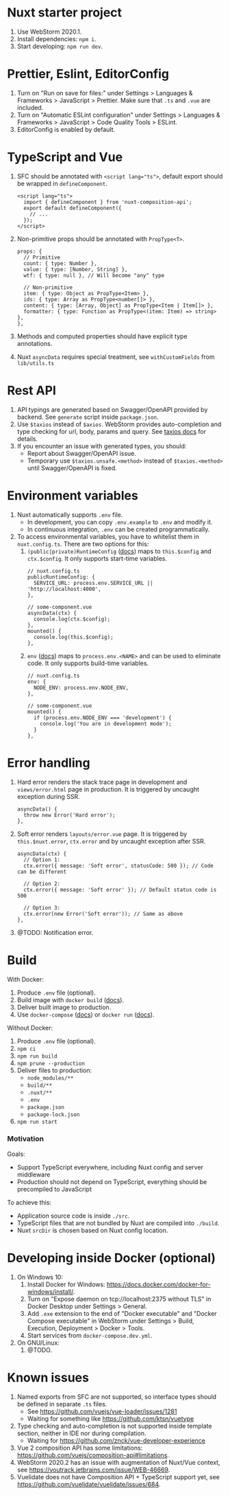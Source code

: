 # Nuxt starter project

1. Use WebStorm 2020.1.
2. Install dependencies: `npm i`.
3. Start developing: `npm run dev`.

# Prettier, Eslint, EditorConfig

1. Turn on "Run on save for files:" under Settings > Languages & Frameworks > JavaScript > Prettier. Make sure that `.ts` and `.vue` are included.
2. Turn on "Automatic ESLint configuration" under Settings > Languages & Frameworks > JavaScript > Code Quality Tools > ESLint.
3. EditorConfig is enabled by default.

# TypeScript and Vue

1. SFC should be annotated with `<script lang="ts">`, default export should be wrapped in `defineComponent`.
   ```
   <script lang="ts">
     import { defineComponent } from 'nuxt-composition-api';
     export default defineComponent({
       // ...
     });
   </script>
   ```
2. Non-primitive props should be annotated with `PropType<T>`.

   ```
   props: {
     // Primitive
     count: { type: Number },
     value: { type: [Number, String] },
     wtf: { type: null }, // Will become "any" type

     // Non-primitive
     item: { type: Object as PropType<Item> },
     ids: { type: Array as PropType<number[]> },
     content: { type: [Array, Object] as PropType<Item | Item[]> },
     formatter: { type: Function as PropType<(item: Item) => string> },
   },
   ```

3. Methods and computed properties should have explicit type annotations.
4. Nuxt `asyncData` requires special treatment, see `withCustomFields` from `lib/utils.ts`

# Rest API

1. API typings are generated based on Swagger/OpenAPI provided by backend. See `generate` script inside `package.json`.
2. Use `$taxios` instead of `$axios`. WebStorm provides auto-completion and type checking for url, body, params and query.
   See [taxios docs](https://github.com/simplesmiler/taxios/tree/master/packages/taxios) for details.
3. If you encounter an issue with generated types, you should:
   - Report about Swagger/OpenAPI issue.
   - Temporary use `$taxios.unsafe.<method>` instead of `$taxios.<method>` until Swagger/OpenAPI is fixed.

# Environment variables

1. Nuxt automatically supports `.env` file.
   - In development, you can copy `.env.example` to `.env` and modify it.
   - In continuous integration, `.env` can be created programmatically.
2. To access environmental variables, you have to whitelist them in `nuxt.config.ts`. There are two options for this:
   1. `(public|private)RuntimeConfig` ([docs](https://nuxtjs.org/guide/runtime-config)) maps to `this.$config` and `ctx.$config`. It only supports start-time variables.
      ```
      // nuxt.config.ts
      publicRuntimeConfig: {
        SERVICE_URL: process.env.SERVICE_URL || 'http://localhost:4000',
      },
      ```
      ```
      // some-component.vue
      asyncData(ctx) {
        console.log(ctx.$config);
      },
      mounted() {
        console.log(this.$config);
      },
      ```
   2. `env` ([docs](https://nuxtjs.org/api/configuration-env)) maps to `process.env.<NAME>` and can be used to eliminate code. It only supports build-time variables.
      ```
      // nuxt.config.ts
      env: {
        NODE_ENV: process.env.NODE_ENV,
      },
      ```
      ```
      // some-component.vue
      mounted() {
        if (process.env.NODE_ENV === 'development') {
          console.log('You are in development mode');
        }
      },
      ```

# Error handling

1. Hard error renders the stack trace page in development and `views/error.html` page in production.
   It is triggered by uncaught exception during SSR.
   ```
   asyncData() {
     throw new Error('Hard error');
   },
   ```
2. Soft error renders `layouts/error.vue` page.
   It is triggered by `this.$nuxt.error`, `ctx.error` and by uncaught exception after SSR.

   ```
   asyncData(ctx) {
     // Option 1:
     ctx.error({ message: 'Soft error', statusCode: 500 }); // Code can be different

     // Option 2:
     ctx.error({ message: 'Soft error' }); // Default status code is 500

     // Option 3:
     ctx.error(new Error('Soft error')); // Same as above
   },
   ```

3. @TODO: Notification error.

# Build

With Docker:
1. Produce `.env` file (optional).
2. Build image with `docker build` ([docs](https://docs.docker.com/engine/reference/commandline/build/)).
3. Deliver built image to production.
4. Use `docker-compose` ([docs](https://docs.docker.com/compose/)) or `docker run` ([docs](https://docs.docker.com/engine/reference/run/)).

Without Docker:
1. Produce `.env` file (optional).
2. `npm ci`
3. `npm run build`
4. `npm prune --production`
5. Deliver files to production:
   - `node_modules/**`
   - `build/**`
   - `.nuxt/**`
   - `.env`
   - `package.json`
   - `package-lock.json`
6. `npm run start`

### Motivation

Goals:
- Support TypeScript everywhere, including Nuxt config and server middleware
- Production should not depend on TypeScript, everything should be precompiled to JavaScript

To achieve this:
- Application source code is inside `./src`.
- TypeScript files that are not bundled by Nuxt are compiled into `./build`.
- Nuxt `srcDir` is chosen based on Nuxt config location.

# Developing inside Docker (optional)

1. On Windows 10:
   1. Install Docker for Windows: https://docs.docker.com/docker-for-windows/install/.
   2. Turn on "Expose daemon on tcp://localhost:2375 without TLS" in Docker Desktop under Settings > General.
   3. Add `.exe` extension to the end of "Docker executable" and "Docker Compose executable" in WebStorm under Settings > Build, Execution, Deployment > Docker > Tools.
   4. Start services from `docker-compose.dev.yml`.
2. On GNU/Linux:
   1. @TODO.

# Known issues

1. Named exports from SFC are not supported, so interface types should be defined in separate `.ts` files.
   - See https://github.com/vuejs/vue-loader/issues/1281
   - Waiting for something like https://github.com/ktsn/vuetype
2. Type checking and auto-completion is not supported inside template section, neither in IDE nor during compilation.
   - Waiting for https://github.com/znck/vue-developer-experience
3. Vue 2 composition API has some limitations: https://github.com/vuejs/composition-api#limitations.
4. WebStorm 2020.2 has an issue with augmentation of Nuxt/Vue context, see https://youtrack.jetbrains.com/issue/WEB-46669.
5. Vuelidate does not have Composition API + TypeScript support yet, see https://github.com/vuelidate/vuelidate/issues/684.

